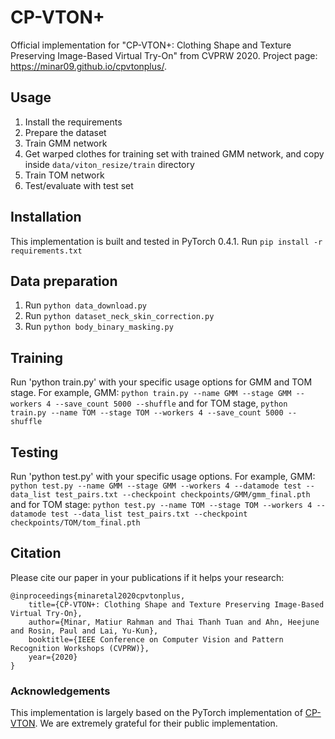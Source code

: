 # CP-VTON+
Official implementation for "CP-VTON+: Clothing Shape and Texture Preserving Image-Based Virtual Try-On" from CVPRW 2020.
Project page: https://minar09.github.io/cpvtonplus/.

## Usage
1) Install the requirements
2) Prepare the dataset
3) Train GMM network
4) Get warped clothes for training set with trained GMM network, and copy inside `data/viton_resize/train` directory
5) Train TOM network
6) Test/evaluate with test set

## Installation
This implementation is built and tested in PyTorch 0.4.1.
Run `pip install -r requirements.txt`

## Data preparation
1) Run `python data_download.py`
2) Run `python dataset_neck_skin_correction.py`
3) Run `python body_binary_masking.py`

## Training
Run 'python train.py' with your specific usage options for GMM and TOM stage.
For example, GMM: ```python train.py --name GMM --stage GMM --workers 4 --save_count 5000 --shuffle```
and for TOM stage, ```python train.py --name TOM --stage TOM --workers 4 --save_count 5000 --shuffle```

## Testing
Run 'python test.py' with your specific usage options.
For example, GMM: ```python test.py --name GMM --stage GMM --workers 4 --datamode test --data_list test_pairs.txt --checkpoint checkpoints/GMM/gmm_final.pth```
and for TOM stage: ```python test.py --name TOM --stage TOM --workers 4 --datamode test --data_list test_pairs.txt --checkpoint checkpoints/TOM/tom_final.pth```

## Citation
Please cite our paper in your publications if it helps your research:
```
@inproceedings{minaretal2020cpvtonplus,
	title={CP-VTON+: Clothing Shape and Texture Preserving Image-Based Virtual Try-On},
	author={Minar, Matiur Rahman and Thai Thanh Tuan and Ahn, Heejune and Rosin, Paul and Lai, Yu-Kun},
	booktitle={IEEE Conference on Computer Vision and Pattern Recognition Workshops (CVPRW)},
	year={2020}
}
```

### Acknowledgements
This implementation is largely based on the PyTorch implementation of [CP-VTON](https://github.com/sergeywong/cp-vton). We are extremely grateful for their public implementation.
